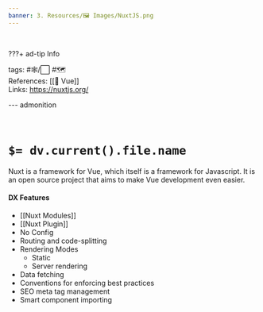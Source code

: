```yaml
---
banner: 3. Resources/🖼️ Images/NuxtJS.png
---
```



<br>

???+ ad-tip Info

tags: #🕸️/⬜ #🗺️    
References: [[💚 Vue]]  
Links: https://nuxtjs.org/

--- admonition

<br>

# `$= dv.current().file.name`

Nuxt is a framework for Vue, which itself is a framework for Javascript. It is an open source project that aims to make Vue development even easier.

#### DX Features

- [[Nuxt Modules]]
- [[Nuxt Plugin]]
- No Config
- Routing and code-splitting
- Rendering Modes
	- Static
	- Server rendering
- Data fetching
- Conventions for enforcing best practices
- SEO meta tag management
- Smart component importing